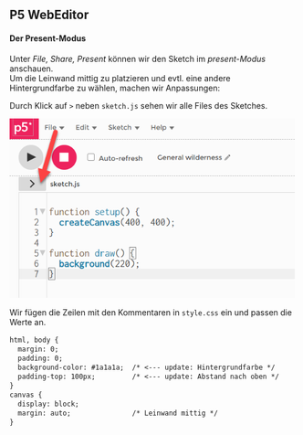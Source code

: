 ## P5 WebEditor

#### Der Present-Modus

Unter *File, Share, Present* können wir den Sketch im *present-Modus* anschauen.  
Um die Leinwand mittig zu platzieren und evtl. eine andere Hintergrundfarbe zu wählen, machen wir Anpassungen:

Durch Klick auf `>` neben `sketch.js` sehen wir alle Files des Sketches.

<img src="./bild1.png" width="500px">

Wir fügen die Zeilen mit den Kommentaren in `style.css` ein und passen die Werte an.

```
html, body {
  margin: 0;
  padding: 0;
  background-color: #1a1a1a;  /* <--- update: Hintergrundfarbe */
  padding-top: 100px;         /* <--- update: Abstand nach oben */
}
canvas {
  display: block;
  margin: auto;               /* Leinwand mittig */
}
```

 
 


